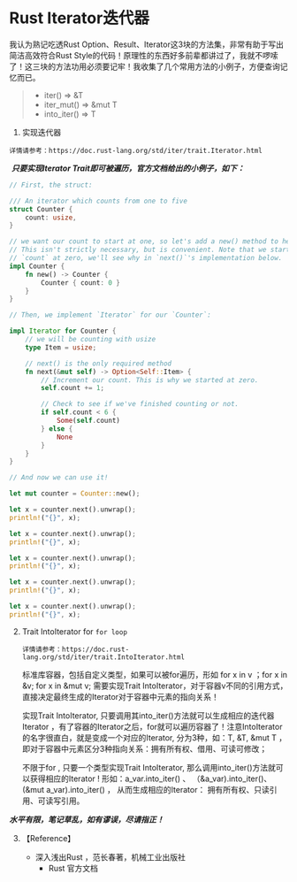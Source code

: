 # Rust Iterator迭代器

我认为熟记吃透Rust Option、Result、Iterator这3块的方法集，非常有助于写出简洁高效符合Rust Style的代码！原理性的东西好多前辈都讲过了，我就不啰嗦了！这三块的方法功用必须要记牢！我收集了几个常用方法的小例子，方便查询记忆而已。

> * iter()  => &T
> * iter_mut() => &mut T
> * into_iter() => T



1. 实现迭代器

​        `详情请参考：https://doc.rust-lang.org/std/iter/trait.Iterator.html`

​		***只要实现Iterator Trait即可被遍历，官方文档给出的小例子，如下：***

```rust
// First, the struct:

/// An iterator which counts from one to five
struct Counter {
    count: usize,
}

// we want our count to start at one, so let's add a new() method to help.
// This isn't strictly necessary, but is convenient. Note that we start
// `count` at zero, we'll see why in `next()`'s implementation below.
impl Counter {
    fn new() -> Counter {
        Counter { count: 0 }
    }
}

// Then, we implement `Iterator` for our `Counter`:

impl Iterator for Counter {
    // we will be counting with usize
    type Item = usize;

    // next() is the only required method
    fn next(&mut self) -> Option<Self::Item> {
        // Increment our count. This is why we started at zero.
        self.count += 1;

        // Check to see if we've finished counting or not.
        if self.count < 6 {
            Some(self.count)
        } else {
            None
        }
    }
}

// And now we can use it!

let mut counter = Counter::new();

let x = counter.next().unwrap();
println!("{}", x);

let x = counter.next().unwrap();
println!("{}", x);

let x = counter.next().unwrap();
println!("{}", x);

let x = counter.next().unwrap();
println!("{}", x);

let x = counter.next().unwrap();
println!("{}", x);
```



2. Trait IntoIterator for `for loop`

   `详情请参考：https://doc.rust-lang.org/std/iter/trait.IntoIterator.html`

   标准库容器，包括自定义类型，如果可以被for遍历，形如 for x in v ；for x in &v; for x in &mut v; 需要实现Trait IntoIterator，对于容器v不同的引用方式，直接决定最终生成的Iterator对于容器中元素的指向关系！

   实现Trait IntoIterator, 只要调用其into_iter()方法就可以生成相应的迭代器Iterator ，有了容器的Iterator之后，for就可以遍历容器了！注意IntoIterator的名字很直白，就是变成一个对应的Iterator, 分为3种，如：T, &T, &mut T ，即对于容器中元素区分3种指向关系：拥有所有权、借用、可读可修改；

   不限于for , 只要一个类型实现Trait IntoIterator, 那么调用into_iter()方法就可以获得相应的Iterator ! 形如：a_var.into_iter()  、 （&a_var).into_iter()、 (&mut a_var).into_iter() ， 从而生成相应的Iterator： 拥有所有权、只读引用、可读写引用。



​	***水平有限，笔记草乱，如有谬误，尽请指正！***

3. 【Reference】

   	* 深入浅出Rust ，范长春著，机械工业出版社
      	* Rust 官方文档

   

   

   







